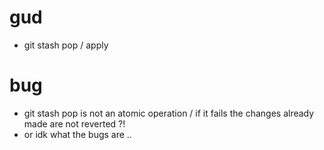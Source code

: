 # gud
- git stash pop / apply

# bug
- git stash pop is not an atomic operation / if it fails the changes already made are not reverted ?!
- or idk what the bugs are ..

